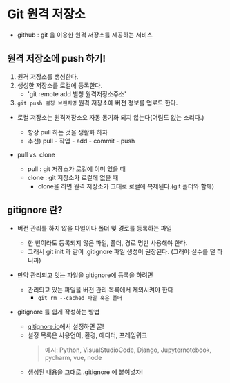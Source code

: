 # Git 원격 저장소

* github : git 을 이용한 원격 저장소를 제공하는 서비스

## 원격 저장소에 push 하기!

1. 원격 저장소를 생성한다.
2. 생성한 저장소를 로컬에 등록한다.
    * 'git remote add 별칭 원격저장소주소'
3. `git push 별칭 브랜치명` 원격 저장소에 버전 정보를 업로드 한다.

* 로컬 저장소는 원격저장소오 자동 동기화 되지 않는다(어림도 없는 소리다.)
    * 항상 pull 하는 것을 생활화 하자
    * 추천) pull - 작업 - add - commit - push

* pull vs. clone
    * pull : git 저장소가 로컬에 이미 있을 때
    * clone : git 저장소가 로컬에 없을 때
        * clone을 하면 원격 저장소가 그대로 로컬에 복제된다.(git 폴더와 함께)
## gitignore 란?

* 버전 관리를 하지 않을 파일이나 폴더 및 경로를 등록하는 파일
    * 한 번이라도 등록되지 않은 파일, 폴더, 경로 명만 사용해야 한다.
    * 그래서 git init 과 같이 .gitignore 파일 생성이 권장된다. (그래야 실수를 덜 하니까)
* 만약 관리되고 잇는 파일을 gitignore에 등록을 하려면
    * 관리되고 있는 파일을 버전 관리 목록에서 제외시켜야 한다
        * `git rm --cached 파일 혹은 폴더`

* gitignore 를 쉽게 작성하는 방법
    * [gitignore.io](https://www.toptal.com/developers/gitignore/)에서 설정하면 꿀!
    * 설정 목록은 사용언어, 환경, 에디터, 프레임워크
        > 예시: Python, VisualStudioCode, Django, Jupyternotebook, pycharm, vue, node
    * 생성된 내용을 그대로 .gitignore 에 붙여넣자!

